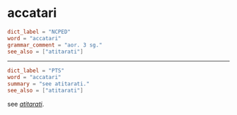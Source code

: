 # accatari

``` toml
dict_label = "NCPED"
word = "accatari"
grammar_comment = "aor. 3 sg."
see_also = ["atitarati"]
```

--------------------

``` toml
dict_label = "PTS"
word = "accatari"
summary = "see atitarati."
see_also = ["atitarati"]
```

see *[atitarati](atitarati.md)*.

